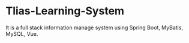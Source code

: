 # Tlias-Learning-System
It is a full stack information manage system using Spring Boot, MyBatis, MySQL, Vue. 
